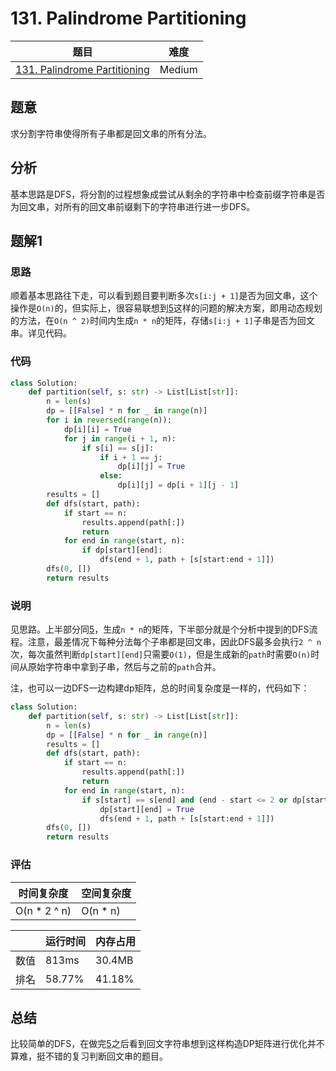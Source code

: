# 131. Palindrome Partitioning

| 题目 | 难度 |
| ---- | ---- |
| [131. Palindrome Partitioning](https://leetcode.com/problems/palindrome-partitioning/) | Medium |

## 题意

求分割字符串使得所有子串都是回文串的所有分法。

## 分析

基本思路是DFS，将分割的过程想象成尝试从剩余的字符串中检查前缀字符串是否为回文串，对所有的回文串前缀剩下的字符串进行进一步DFS。

## 题解1

### 思路

顺着基本思路往下走，可以看到题目要判断多次`s[i:j + 1]`是否为回文串，这个操作是`O(n)`的，但实际上，很容易联想到[5](5.md)这样的问题的解决方案，即用动态规划的方法，在`O(n ^ 2)`时间内生成`n * n`的矩阵，存储`s[i:j + 1]`子串是否为回文串。详见代码。

### 代码

```python
class Solution:
    def partition(self, s: str) -> List[List[str]]:
        n = len(s)
        dp = [[False] * n for _ in range(n)]
        for i in reversed(range(n)):
            dp[i][i] = True
            for j in range(i + 1, n):
                if s[i] == s[j]:
                    if i + 1 == j:
                        dp[i][j] = True
                    else:
                        dp[i][j] = dp[i + 1][j - 1]
        results = []
        def dfs(start, path):
            if start == n:
                results.append(path[:])
                return
            for end in range(start, n):
                if dp[start][end]:
                    dfs(end + 1, path + [s[start:end + 1]])
        dfs(0, [])
        return results
```

### 说明

见思路。上半部分同[5](5.md)，生成`n * n`的矩阵，下半部分就是个分析中提到的DFS流程。注意，最差情况下每种分法每个子串都是回文串，因此DFS最多会执行`2 ^ n`次，每次虽然判断`dp[start][end]`只需要`O(1)`，但是生成新的`path`时需要`O(n)`时间从原始字符串中拿到子串，然后与之前的`path`合并。

注，也可以一边DFS一边构建dp矩阵，总的时间复杂度是一样的，代码如下：

```python
class Solution:
    def partition(self, s: str) -> List[List[str]]:
        n = len(s)
        dp = [[False] * n for _ in range(n)]
        results = []
        def dfs(start, path):
            if start == n:
                results.append(path[:])
                return
            for end in range(start, n):
                if s[start] == s[end] and (end - start <= 2 or dp[start + 1][end - 1]):
                    dp[start][end] = True
                    dfs(end + 1, path + [s[start:end + 1]])
        dfs(0, [])
        return results
```

### 评估

| 时间复杂度 | 空间复杂度 |
| ---- | ---- |
| O(n * 2 ^ n) | O(n * n) |

| | 运行时间 | 内存占用 |
| ---- | ---- | ---- |
| 数值 | 813ms | 30.4MB |
| 排名 | 58.77% | 41.18% |

## 总结

比较简单的DFS，在做完[5](5.md)之后看到回文字符串想到这样构造DP矩阵进行优化并不算难，挺不错的复习判断回文串的题目。
